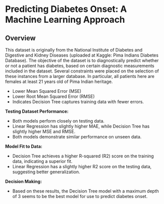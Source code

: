 # Predicting Diabetes Onset: A Machine Learning Approach

## Overview
This dataset is originally from the National Institute of Diabetes and Digestive and Kidney Diseases (uploaded at Kaggle: Pima Indians Diabetes Database). The objective of the dataset is to diagnostically predict whether or not a patient has diabetes, based on certain diagnostic measurements included in the dataset. Several constraints were placed on the selection of these instances from a larger database. In particular, all patients here are females at least 21 years old of Pima Indian heritage.
  - Lower Mean Squared Error (MSE)
  - Lower Root Mean Squared Error (RMSE)
- Indicates Decision Tree captures training data with fewer errors.

**Testing Dataset Performance:**
- Both models perform closely on testing data.
- Linear Regression has slightly higher MAE, while Decision Tree has slightly higher MSE and RMSE.
- Both models demonstrate similar performance on unseen data.

**Model Fit to Data:**
- Decision Tree achieves a higher R-squared (R2) score on the training data, indicating a superior fit.
- Linear Regression has a slightly higher R2 score on the testing data, suggesting better generalization.

**Decision Making:**
- Based on these results, the Decision Tree model with a maximum depth of 3 seems to be the best model for use to predict diabetes onset.
